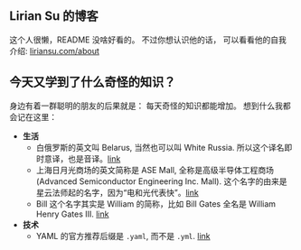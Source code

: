 ## Lirian Su 的博客

这个人很懒，README 没啥好看的。
不过你想认识他的话，
可以看看他的自我介绍: [liriansu.com/about](https://liriansu.com/about)

## 今天又学到了什么奇怪的知识？

身边有着一群聪明的朋友的后果就是：
每天奇怪的知识都能增加。
想到什么我都会记在这里：

- **生活**
  - 白俄罗斯的英文叫 Belarus, 当然也可以叫 White Russia. 所以这个译名即时意译，也是音译。[link](https://en.wikipedia.org/wiki/Belarus)
  - 上海日月光商场的英文简称是 ASE Mall, 全称是高级半导体工程商场 (Advanced Semiconductor Engineering Inc. Mall). 这个名字的由来是星云法师起的名字，因为“电和光代表快”。[link](https://zh.wikipedia.org/wiki/%E6%97%A5%E6%9C%88%E5%85%89%E5%8D%8A%E5%B0%8E%E9%AB%94)
  - Bill 这个名字其实是 William 的简称，比如 Bill Gates 全名是 William Henry Gates III. [link](https://en.wikipedia.org/wiki/Bill_Gates)
- **技术**
  - YAML 的官方推荐后缀是 `.yaml`, 而不是 `.yml`. [link](https://yaml.org/faq.html)
